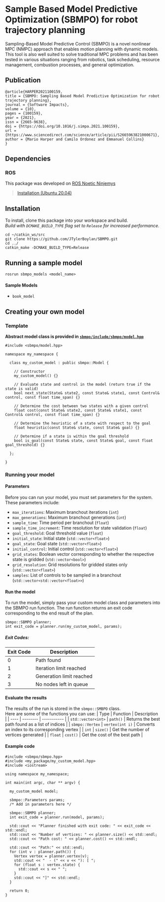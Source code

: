 # Sample Based Model Predictive Optimization (SBMPO) for robot trajectory planning

Sampling-Based Model Predictive Control (SBMPO) is a novel nonlinear MPC (NMPC) approach that enables
motion planning with dynamic models. This tool is also well suited to solve traditional MPC problems and has
been tested in various situations ranging from robotics, task scheduling, resource management, combustion
processes, and general optimization.

## Publication

```
@article{HARPER2021100159,
title = {SBMPO: Sampling Based Model Predictive Optimization for robot trajectory planning},
journal = {Software Impacts},
volume = {10},
pages = {100159},
year = {2021},
issn = {2665-9638},
doi = {https://doi.org/10.1016/j.simpa.2021.100159},
url = {https://www.sciencedirect.com/science/article/pii/S2665963821000671},
author = {Mario Harper and Camilo Ordonez and Emmanuel Collins}
}
```

## Dependencies
### ROS
This package was developed on [ROS Noetic Ninjemys](https://wiki.ros.org/noetic) 
> [Installation (Ubuntu 20.04)](https://wiki.ros.org/noetic/Installation/Ubuntu)   

## Installation
To install, clone this package into your workspace and build.  
*Build with `DCMAKE_BUILD_TYPE` flag set to `Release` for increased performance.*

```
cd ~/catkin_ws/src
git clone https://github.com/JTylerBoylan/SBMPO.git
cd ../
catkin_make -DCMAKE_BUILD_TYPE=Release
```


## Running a sample model
```
rosrun sbmpo_models <model_name>
```
#### Sample Models
- `book_model`


## Creating your own model
### Template
**Abstract model class is provided in [`sbmpo/include/sbmpo/model.hpp`](https://github.com/JTylerBoylan/SBMPO/blob/main/sbmpo/include/sbmpo/model.hpp)**
```
#include <sbmpo/model.hpp>

namespace my_namespace {

  class my_custom_model : public sbmpo::Model {
 
    // Constructor
    my_custom_model() {}
    
    // Evaluate state and control in the model (return true if the state is valid)
    bool next_state(State& state2, const State& state1, const Control& control, const float time_span) {}
    
    // Determine the cost between two states with a given control
    float cost(const State& state2, const State& state1, const Control& control, const float time_span) {}
    
    // Determine the heuristic of a state with respect to the goal
    float heuristic(const State& state, const State& goal) {}
    
    // Determine if a state is within the goal threshold
    bool is_goal(const State& state, const State& goal, const float goal_threshold) {}
  
  };

}
```
### Running your model
#### Parameters
Before you can run your model, you must set parameters for the system.  
These parameters include:  
- `max_iterations`: Maximum branchout iterations (`int`)
- `max_generations`: Maximum branchout generations (`int`)
- `sample_time`: Time period per branchout (`float`)
- `sample_time_increment`: Time resolution for state validation (`float`)
- `goal_threshold`: Goal threshold value (`float`)
- `initial_state`: Initial state (`std::vector<float>`)
- `goal_state`: Goal state (`std::vector<float>`)
- `initial_control`: Initial control (`std::vector<float>`)
- `grid_states`: Boolean vector corresponding to whether the respective state is gridded (`std::vector<bool>`)
- `grid_resolution`: Grid resolutions for gridded states only (`std::vector<float>`)
- `samples`: List of controls to be sampled in a branchout (`std::vector<std::vector<float>>`)

#### Run the model
To run the model, simply pass your custom model class and parameters into the SBMPO run function. The run function returns an exit code corresponding to the end result of the plan.
```
sbmpo::SBMPO planner;
int exit_code = planner.run(my_custom_model, params);
```

##### Exit Codes:
| Exit Code | Description |
| --------- | ----------- |
|     0     | Path found |
|     1     | Iteration limit reached |
|     2     | Generation limit reached |
|     3     | No nodes left in queue |

#### Evaluate the results
The results of the run is stored in the `sbmpo::SMBPO` class.  
Here are some of the functions you can use:
| Type | Function | Description |
| ---- | -------- | ----------- |
| `std::vector<int>` | `path()` | Returns the best path found as a list of indices |
| `sbmpo::Vertex` | `vertex(int i)` | Converts an index to its corresponding vertex |
| `int` | `size()` | Get the number of vertices generated |
| `float` | `cost()` | Get the cost of the best path |

#### Example code

```
#include <sbmpo/sbmpo.hpp>
#include <my_package/my_custom_model.hpp>
#include <iostream>

using namespace my_namespace;

int main(int argc, char ** argv) {

  my_custom_model model;

  sbmpo::Parameters params;
  /* Add in parameters here */
  
  sbmpo::SBMPO planner;
  int exit_code = planner.run(model, params);
  
  std::cout << "Planner finished with exit code: " << exit_code << std::endl;
  std::cout << "Number of vertices: " << planner.size() << std::endl;
  std::cout << "Path cost: " << planner.cost() << std::endl;
  
  std::cout << "Path:" << std::endl;
  for (int v : planner.path()) {
    Vertex vertex = planner.vertex(v);
    std::cout << "  - (" << v << "): [ ";
    for (float s : vertex.state) {
      std::cout << s << " ";
    }
    std::cout << "]" << std::endl;
  }
  
  return 0;
}
```


